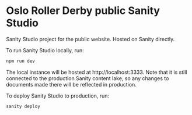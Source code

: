 # Oslo Roller Derby public Sanity Studio

Sanity Studio project for the public website. Hosted on Sanity directly.

To run Sanity Studio locally, run:

```bash
npm run dev
```

The local instance will be hosted at http://localhost:3333. Note that it is still connected to the production Sanity content lake, so any changes to documents made there will be reflected in production.

To deploy Sanity Studio to production, run:

```bash
sanity deploy
```
